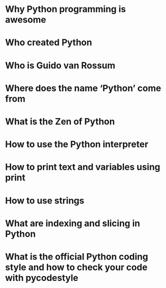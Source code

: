 
# Why Python programming is awesome
# Who created Python
# Who is Guido van Rossum
# Where does the name ‘Python’ come from
# What is the Zen of Python
# How to use the Python interpreter
# How to print text and variables using print
# How to use strings
# What are indexing and slicing in Python
# What is the official Python coding style and how to check your code with pycodestyle

